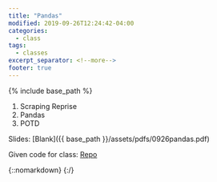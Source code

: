 ```yaml
---
title: "Pandas"
modified: 2019-09-26T12:24:42-04:00
categories:
  - class
tags:
  - classes
excerpt_separator: <!--more-->
footer: true
---
```


{% include base_path %}

1. Scraping Reprise
2. Pandas
3. POTD

<!--more-->

Slides: [Blank]({{ base_path }}/assets/pdfs/0926pandas.pdf)

Given code for class: [Repo](https://github.students.cs.ubc.ca/cpsc203-2019w-t1/LecBillboardUpdated)

{::nomarkdown}
<object data="{{ base_path }}/assets/pdfs/0926pandas.pdf" width="500" height="500" type='application/pdf'/>
</object>
{:/}


